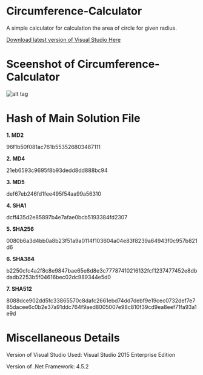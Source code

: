 # Circumference-Calculator
A simple calculator for calculation the area of circle for given radius.

<a href="http://visualstudio.com">Download latest version of Visual Studio Here</a>
# Sceenshot of Circumference-Calculator
![alt tag](https://docs.google.com/uc?export=download&id=0B3mwICT7qVWYNFNZY2xMSF9fdzQ)

# Hash of Main Solution File

<b>1. MD2</b>
<p>96f1b50f081ac761b553526803487111</p>
<b>2. MD4</b>
<p>21eb6593c9695f8b93dedd8dd888bc94</p>
<b>3. MD5</b>
<p>def67eb246fd1fee495f54aa99a56310</p>
<b>4. SHA1</b>
<p>dcff435d2e85897b4e7afae0bcb5193384fd2307</p>
<b>5. SHA256</b>
<p>0080b6a3d4bb0a8b23f51a9a0114f103604a04e83f8239a64943f0c957b821d6</p>
<b>6. SHA384</b>
<p>b2250cfc4a2f8c8e9847bae65e8d8e3c77787410216132fcf1237477452e8dbdadb2253b5f04616bec02dc989344e5d0</p>
<b>7. SHA512</b>
<p>8088dce902dd5fc33865570c8dafc2661ebd74dd7debf9e19cec0732def7e785dacee6c0b2e37a91ddc764f9aed8005007e98c810f39cd9ea8eef71fa93a1e9d</p>

# Miscellaneous Details

Version of Visual Studio Used: Visual Studio 2015 Enterprise Edition

Version of .Net Framework: 4.5.2
